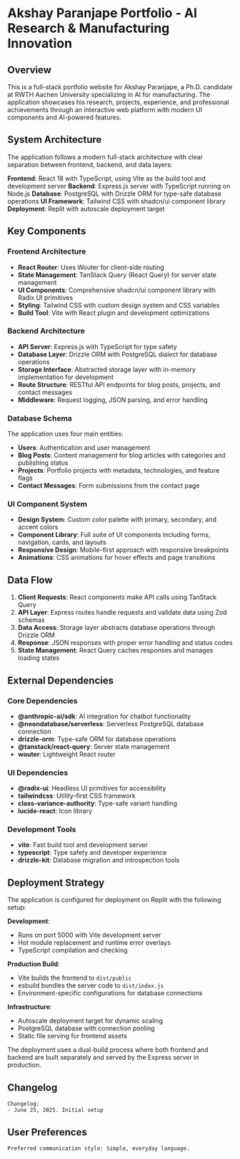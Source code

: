 # Akshay Paranjape Portfolio - AI Research & Manufacturing Innovation

## Overview

This is a full-stack portfolio website for Akshay Paranjape, a Ph.D. candidate at RWTH Aachen University specializing in AI for manufacturing. The application showcases his research, projects, experience, and professional achievements through an interactive web platform with modern UI components and AI-powered features.

## System Architecture

The application follows a modern full-stack architecture with clear separation between frontend, backend, and data layers:

**Frontend**: React 18 with TypeScript, using Vite as the build tool and development server
**Backend**: Express.js server with TypeScript running on Node.js
**Database**: PostgreSQL with Drizzle ORM for type-safe database operations
**UI Framework**: Tailwind CSS with shadcn/ui component library
**Deployment**: Replit with autoscale deployment target

## Key Components

### Frontend Architecture
- **React Router**: Uses Wouter for client-side routing
- **State Management**: TanStack Query (React Query) for server state management
- **UI Components**: Comprehensive shadcn/ui component library with Radix UI primitives
- **Styling**: Tailwind CSS with custom design system and CSS variables
- **Build Tool**: Vite with React plugin and development optimizations

### Backend Architecture
- **API Server**: Express.js with TypeScript for type safety
- **Database Layer**: Drizzle ORM with PostgreSQL dialect for database operations
- **Storage Interface**: Abstracted storage layer with in-memory implementation for development
- **Route Structure**: RESTful API endpoints for blog posts, projects, and contact messages
- **Middleware**: Request logging, JSON parsing, and error handling

### Database Schema
The application uses four main entities:
- **Users**: Authentication and user management
- **Blog Posts**: Content management for blog articles with categories and publishing status
- **Projects**: Portfolio projects with metadata, technologies, and feature flags
- **Contact Messages**: Form submissions from the contact page

### UI Component System
- **Design System**: Custom color palette with primary, secondary, and accent colors
- **Component Library**: Full suite of UI components including forms, navigation, cards, and layouts
- **Responsive Design**: Mobile-first approach with responsive breakpoints
- **Animations**: CSS animations for hover effects and page transitions

## Data Flow

1. **Client Requests**: React components make API calls using TanStack Query
2. **API Layer**: Express routes handle requests and validate data using Zod schemas
3. **Data Access**: Storage layer abstracts database operations through Drizzle ORM
4. **Response**: JSON responses with proper error handling and status codes
5. **State Management**: React Query caches responses and manages loading states

## External Dependencies

### Core Dependencies
- **@anthropic-ai/sdk**: AI integration for chatbot functionality
- **@neondatabase/serverless**: Serverless PostgreSQL database connection
- **drizzle-orm**: Type-safe ORM for database operations
- **@tanstack/react-query**: Server state management
- **wouter**: Lightweight React router

### UI Dependencies
- **@radix-ui**: Headless UI primitives for accessibility
- **tailwindcss**: Utility-first CSS framework
- **class-variance-authority**: Type-safe variant handling
- **lucide-react**: Icon library

### Development Tools
- **vite**: Fast build tool and development server
- **typescript**: Type safety and developer experience
- **drizzle-kit**: Database migration and introspection tools

## Deployment Strategy

The application is configured for deployment on Replit with the following setup:

**Development**: 
- Runs on port 5000 with Vite development server
- Hot module replacement and runtime error overlays
- TypeScript compilation and checking

**Production Build**:
- Vite builds the frontend to `dist/public`
- esbuild bundles the server code to `dist/index.js`
- Environment-specific configurations for database connections

**Infrastructure**:
- Autoscale deployment target for dynamic scaling
- PostgreSQL database with connection pooling
- Static file serving for frontend assets

The deployment uses a dual-build process where both frontend and backend are built separately and served by the Express server in production.

## Changelog

```
Changelog:
- June 25, 2025. Initial setup
```

## User Preferences

```
Preferred communication style: Simple, everyday language.
```